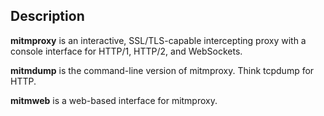 ## Description

**mitmproxy** is an interactive, SSL/TLS-capable intercepting proxy with a console interface for HTTP/1, HTTP/2, and WebSockets.

**mitmdump** is the command-line version of mitmproxy. Think tcpdump for HTTP.

**mitmweb** is a web-based interface for mitmproxy.
